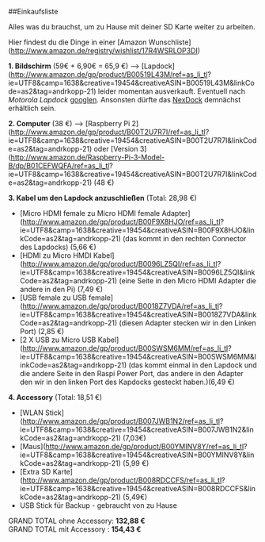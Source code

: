 ##Einkaufsliste

Alles was du brauchst, um zu Hause mit deiner SD Karte weiter zu arbeiten. 

Hier findest du die Dinge in einer [Amazon Wunschliste] (http://www.amazon.de/registry/wishlist/17R4WSRLOP3DI)

**1. Bildschirm** (59€ + 6,90€ = 65,9 €)
 --> [Lapdock] (http://www.amazon.de/gp/product/B00519L43M/ref=as_li_tl? ie=UTF8&camp=1638&creative=19454&creativeASIN=B00519L43M&linkCode=as2&tag=andrkopp-21) leider momentan ausverkauft. Eventuell nach *Motorola Lapdock* [googlen](https://www.google.com?q=Motorola+Lapdock). Ansonsten dürfte das [NexDock](http://nexdock.com/) demnächst erhältlich sein.
 
**2. Computer** (38 €)
--> [Raspberry Pi 2](http://www.amazon.de/gp/product/B00T2U7R7I/ref=as_li_tl? ie=UTF8&camp=1638&creative=19454&creativeASIN=B00T2U7R7I&linkCode=as2&tag=andrkopp-21) oder [Version 3](http://www.amazon.de/Raspberry-Pi-3-Model-B/dp/B01CEFWQFA/ref=as_li_tl? ie=UTF8&camp=1638&creative=19454&creativeASIN=B00T2U7R7I&linkCode=as2&tag=andrkopp-21) (48 €)

**3. Kabel um den Lapdock anzuschließen** (Total: 28,98 €)

* [Micro HDMI female zu Micro HDMI female Adapter](http://www.amazon.de/gp/product/B00F9X8HJO/ref=as_li_tl? ie=UTF8&camp=1638&creative=19454&creativeASIN=B00F9X8HJO&linkCode=as2&tag=andrkopp-21) (das kommt in den rechten Connector des Lapdocks)  (5,66 €)
* [HDMI zu Micro HMDI Kabel]  (http://www.amazon.de/gp/product/B0096LZ5QI/ref=as_li_tl? ie=UTF8&camp=1638&creative=19454&creativeASIN=B0096LZ5QI&linkCode=as2&tag=andrkopp-21) (eine Seite in den Micro HDMI Adapter die andere in den Pi) (7,49 €) 
* [USB female zu USB female]
(http://www.amazon.de/gp/product/B0018Z7VDA/ref=as_li_tl? ie=UTF8&camp=1638&creative=19454&creativeASIN=B0018Z7VDA&linkCode=as2&tag=andrkopp-21) (diesen Adapter stecken wir in den Linken Port) (2,85 €)
* [2 X USB zu Micro USB Kabel]  (http://www.amazon.de/gp/product/B00SWSM6MM/ref=as_li_tl? ie=UTF8&camp=1638&creative=19454&creativeASIN=B00SWSM6MM&linkCode=as2&tag=andrkopp-21)  (das kommt einmal in den Lapdock und die andere Seite in den Raspi Power Port, das andere in den Adapter den wir in den linken Port des Kapdocks gesteckt haben.)(6,49 €)

**4. Accessory** (Total: 18,51 €)

* [WLAN Stick](http://www.amazon.de/gp/product/B007JWB1N2/ref=as_li_tl? ie=UTF8&camp=1638&creative=19454&creativeASIN=B007JWB1N2&linkCode=as2&tag=andrkopp-21) (7,03€)  
* [Maus](http://www.amazon.de/gp/product/B00YMINV8Y/ref=as_li_tl? ie=UTF8&camp=1638&creative=19454&creativeASIN=B00YMINV8Y&linkCode=as2&tag=andrkopp-21) (5,99 €)
* [Extra SD Karte](http://www.amazon.de/gp/product/B008RDCCFS/ref=as_li_tl? ie=UTF8&camp=1638&creative=19454&creativeASIN=B008RDCCFS&linkCode=as2&tag=andrkopp-21) (5,49€)
* USB Stick für Backup - gebraucht von zu Hause

GRAND TOTAL ohne Accessory: **132,88 €**      
GRAND TOTAL mit Accessory : **154,43 €**
